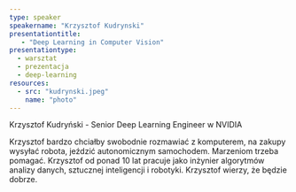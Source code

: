```yaml
---
type: speaker
speakername: "Krzysztof Kudrynski"
presentationtitle: 
   - "Deep Learning in Computer Vision"
presentationtype: 
  - warsztat
  - prezentacja
  - deep-learning
resources:
  - src: "kudrynski.jpeg"
    name: "photo"
---
```


Krzysztof Kudryński - Senior Deep Learning Engineer w NVIDIA

Krzysztof bardzo chciałby swobodnie rozmawiać z komputerem, na zakupy wysyłać robota, jeździć autonomicznym samochodem. Marzeniom trzeba pomagać. Krzysztof od ponad 10 lat pracuje jako inżynier algorytmów analizy danych, sztucznej inteligencji i robotyki. Krzysztof wierzy, że będzie dobrze.

